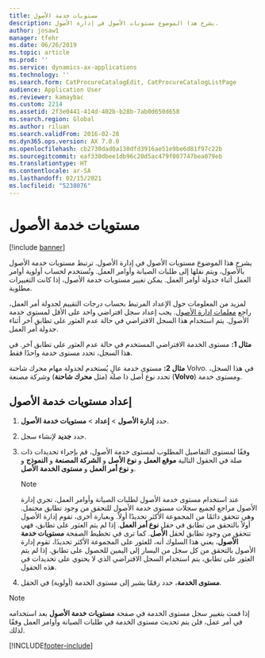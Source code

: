 ```yaml
---
title: مستويات خدمة الأصول
description: يشرح هذا الموضوع مستويات الأصول في إدارة الأصول.
author: josaw1
manager: tfehr
ms.date: 06/26/2019
ms.topic: article
ms.prod: ''
ms.service: dynamics-ax-applications
ms.technology: ''
ms.search.form: CatProcureCatalogEdit, CatProcureCatalogListPage
audience: Application User
ms.reviewer: kamaybac
ms.custom: 2214
ms.assetid: 2f3e0441-414d-402b-b28b-7ab0d650d658
ms.search.region: Global
ms.author: riluan
ms.search.validFrom: 2016-02-28
ms.dyn365.ops.version: AX 7.0.0
ms.openlocfilehash: cb2730dad0a130dfd3916ae51e9be6d81f97c22b
ms.sourcegitcommit: eaf330dbee1db96c20d5ac479f007747bea079eb
ms.translationtype: HT
ms.contentlocale: ar-SA
ms.lasthandoff: 02/15/2021
ms.locfileid: "5238076"
---
```

# <a name="asset-service-levels"></a>مستويات خدمة الأصول

[!include [banner](../../includes/banner.md)]

 

يشرح هذا الموضوع مستويات الأصول في إدارة الأصول. ترتبط مستويات خدمة الأصول بالأصول، ويتم نقلها إلى طلبات الصيانة وأوامر العمل. وتُستخدم لحساب أولوية أوامر العمل أثناء جدولة أوامر العمل. يمكن تغيير مستويات خدمة الأصول، إذا كانت التغييرات مطلوبة.

لمزيد من المعلومات حول الإعداد المرتبط بحساب درجات التقييم لجدولة أمر العمل، راجع [معلمات إدارة الأصول](../setup-for-objects/enterprise-asset-management-parameters.md). يجب إعداد سجل افتراضي واحد على الأقل لمستوى خدمة الأصول. يتم استخدام هذا السجل الافتراضي في حالة عدم العثور على تطابق آخر أثناء جدولة أمر العمل.

**مثال 1:** مستوى الخدمة الافتراضي المستخدم في حالة عدم العثور على تطابق آخر. في هذا السجل، تحدد مستوى خدمة واحدًا فقط.

**مثال 2:** مستوى خدمة عالٍ يُستخدم لجدولة مهام محرك شاحنة Volvo. في هذا السجل، تحدد نوع أصل ذا صلة (مثل **محرك شاحنة**) وشركة مصنعة (**Volvo**) ومستوى خدمة.

## <a name="set-up-asset-service-levels"></a>إعداد مستويات خدمة الأصول

1. حدد **إدارة الأصول** \> **إعداد** \> **مستويات خدمة الأصول**.
2. حدد **جديد** لإنشاء سجل.
3. وفقًا لمستوى التفاصيل المطلوب لمستوى خدمة الأصول، قم بإجراء تحديدات ذات صلة في الحقول التالية **موقع العمل** و **نوع الأصل** و **الشركة المصنعة** و **النموذج** و **الأصل‏‎** و **نوع أمر العمل** و **مستوى الخدمة**.

    > [!NOTE]
    > عند استخدام مستوى خدمة الأصول لطلبات الصيانة وأوامر العمل، تجري إدارة الأصول مراجع لجميع سجلات مستوى خدمة الأصول للتحقق من وجود تطابق محتمل. وهي تتحقق دائمًا من المجموعة الأكثر تحديدًا أولاً. وبعبارة أخرى، تقوم إدارة الأصول أولاً بالتحقق من تطابق في حقل **نوع أمر العمل**. إذا لم يتم العثور على تطابق، فهي تتحقق من وجود تطابق لحقل **الأصل**. كما ترى في تخطيط الصفحة **مستويات خدمة الأصول**، يعني هذا السلوك أنه، للعثور على المجموعة الأكثر تحديدًا، تقوم إدارة الأصول بالتحقق من كل سجل من اليسار إلى اليمين للحصول على تطابق. إذا لم يتم العثور على تطابق، يتم استخدام السجل الافتراضي الذي لا يحتوي على تحديدات في هذه الحقول.

4. في الحقل‏‎ **مستوى الخدمة**، حدد رقمًا يشير إلى مستوى الخدمة (أولوية).


> [!NOTE]
> إذا قمت بتغيير سجل مستوى الخدمة في صفحة **مستويات خدمة الأصول** بعد استخدامه في أمر عمل، فلن يتم تحديث مستوى الخدمة في طلبات الصيانة وأوامر العمل وفقًا لذلك.


[!INCLUDE[footer-include](../../../includes/footer-banner.md)]